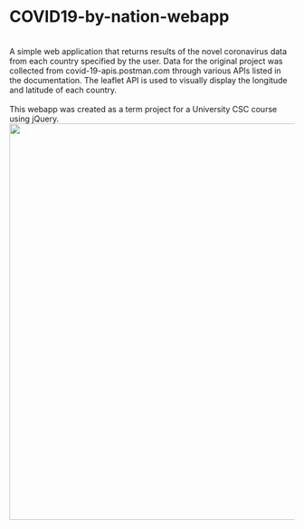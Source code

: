 # COVID19-by-nation-webapp
<Br/>
A simple web application that returns results of the novel coronavirus data from each country specified by the user. Data for the original project was collected from covid-19-apis.postman.com through various APIs listed in the documentation. The leaflet API is used to visually display the longitude and latitude of each country.<Br/>
<Br/>
This webapp was created as a term project for a University CSC course using jQuery.

<img src="https://user-images.githubusercontent.com/14143045/79957009-d2069000-8435-11ea-8f8e-e276e44cb751.png" width="700">
